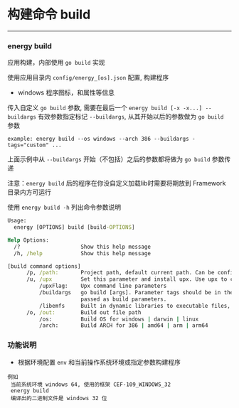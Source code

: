 # 构建命令 build

---

### energy build

应用构建，内部使用 `go build` 实现

使用应用目录内 `config/energy_[os].json` 配置, 构建程序
- windows 程序图标，和属性等信息

传入自定义 `go build` 参数, 需要在最后一个 `energy build [-x -x...] --buildargs` 有效参数指定标记 `--buildargs`, 
从其开始以后的参数做为 `go build` 参数

`example: energy build --os windows --arch 386 --buildargs -tags="custom" ...`

上面示例中从 `--buildargs` 开始（不包括）之后的参数都将做为 `go build` 参数传递

注意：`energy build` 后的程序在你没自定义加载lib时需要将期放到 Framework 目录内方可运行

使用 `energy build -h` 列出命令参数说明

```cmd
Usage:
  energy [OPTIONS] build [build-OPTIONS]

Help Options:
  /?                   Show this help message
  /h, /help            Show this help message

[build command options]
      /p, /path:       Project path, default current path. Can be configured in energy_[os].json
      /u, /upx         Set this parameter and install upx. Use upx to compress the execution file
          /upxFlag:    Upx command line parameters
          /buildargs   go build [args]. Parameter tags should be in the last position, and the parameters following them will be
                       passed as build parameters.
          /libemfs     Built in dynamic libraries to executable files, Copy liblcl to the built-in directory every compilation
      /o, /out:        Build out file path
          /os:         Build OS for windows | darwin | linux
          /arch:       Build ARCH for 386 | amd64 | arm | arm64
```

### 功能说明

- 根据环境配置 `env` 和当前操作系统环境或指定参数构建程序
```text
例如
 当前系统环境 windows 64, 使用的框架 CEF-109_WINDOWS_32
 energy build
 编译出的二进制文件是 windows 32 位
```
